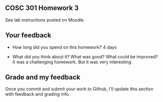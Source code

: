## COSC 301 Homework 3

See lab instructions posted on Moodle.

## Your feedback

 * How long did you spend on this homework? 4 days

 * What did you think about it?  What was good?  What could be improved?
 It was a challenging homework. But it was very interesting.

## Grade and my feedback

Once you commit and submit your work to Github, I'll update this section with feedback and grading info.
